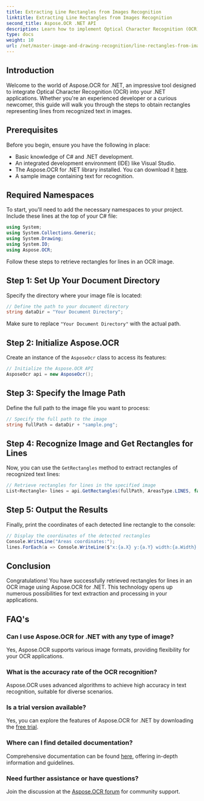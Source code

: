 ```yaml
---
title: Extracting Line Rectangles from Images Recognition
linktitle: Extracting Line Rectangles from Images Recognition
second_title: Aspose.OCR .NET API
description: Learn how to implement Optical Character Recognition (OCR) in your .NET applications using Aspose.OCR. This comprehensive guide walks you through the process of extracting rectangles for recognized lines.
type: docs
weight: 10
url: /net/master-image-and-drawing-recognition/line-rectangles-from-images-recognition/
---
```

## Introduction

Welcome to the world of Aspose.OCR for .NET, an impressive tool designed to integrate Optical Character Recognition (OCR) into your .NET applications. Whether you're an experienced developer or a curious newcomer, this guide will walk you through the steps to obtain rectangles representing lines from recognized text in images.

## Prerequisites

Before you begin, ensure you have the following in place:

- Basic knowledge of C# and .NET development.
- An integrated development environment (IDE) like Visual Studio.
- The Aspose.OCR for .NET library installed. You can download it [here](https://releases.aspose.com/ocr/net/).
- A sample image containing text for recognition.

## Required Namespaces

To start, you'll need to add the necessary namespaces to your project. Include these lines at the top of your C# file:

```csharp
using System;
using System.Collections.Generic;
using System.Drawing;
using System.IO;
using Aspose.OCR;
```

Follow these steps to retrieve rectangles for lines in an OCR image.

## Step 1: Set Up Your Document Directory

Specify the directory where your image file is located:

```csharp
// Define the path to your document directory
string dataDir = "Your Document Directory";
```

Make sure to replace `"Your Document Directory"` with the actual path.

## Step 2: Initialize Aspose.OCR

Create an instance of the `AsposeOcr` class to access its features:

```csharp
// Initialize the Aspose.OCR API
AsposeOcr api = new AsposeOcr();
```

## Step 3: Specify the Image Path

Define the full path to the image file you want to process:

```csharp
// Specify the full path to the image
string fullPath = dataDir + "sample.png";
```

## Step 4: Recognize Image and Get Rectangles for Lines

Now, you can use the `GetRectangles` method to extract rectangles of recognized text lines:

```csharp
// Retrieve rectangles for lines in the specified image
List<Rectangle> lines = api.GetRectangles(fullPath, AreasType.LINES, false);
```

## Step 5: Output the Results

Finally, print the coordinates of each detected line rectangle to the console:

```csharp
// Display the coordinates of the detected rectangles
Console.WriteLine("Areas coordinates:");
lines.ForEach(a => Console.WriteLine($"x:{a.X} y:{a.Y} width:{a.Width} height:{a.Height}"));
```

## Conclusion

Congratulations! You have successfully retrieved rectangles for lines in an OCR image using Aspose.OCR for .NET. This technology opens up numerous possibilities for text extraction and processing in your applications.

## FAQ's

### Can I use Aspose.OCR for .NET with any type of image?

Yes, Aspose.OCR supports various image formats, providing flexibility for your OCR applications.

### What is the accuracy rate of the OCR recognition?

Aspose.OCR uses advanced algorithms to achieve high accuracy in text recognition, suitable for diverse scenarios.

### Is a trial version available?

Yes, you can explore the features of Aspose.OCR for .NET by downloading the [free trial](https://releases.aspose.com/).

### Where can I find detailed documentation?

Comprehensive documentation can be found [here](https://reference.aspose.com/ocr/net/), offering in-depth information and guidelines.

### Need further assistance or have questions?

Join the discussion at the [Aspose.OCR forum](https://forum.aspose.com/c/ocr/16) for community support.
